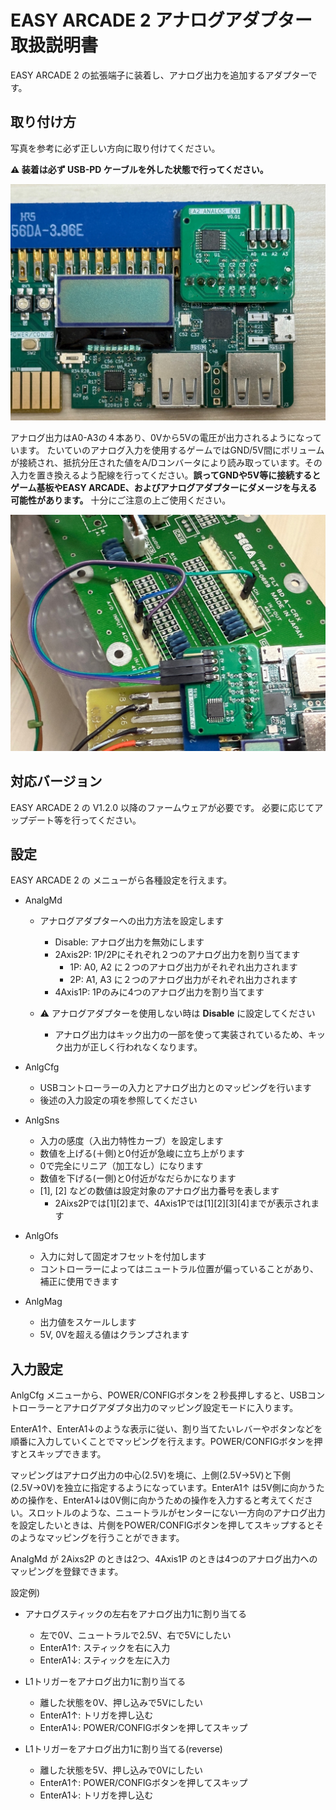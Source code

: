 # EASY ARCADE 2 アナログアダプター 取扱説明書

EASY ARCADE 2 の拡張端子に装着し、アナログ出力を追加するアダプターです。

## 取り付け方

写真を参考に必ず正しい方向に取り付けてください。

**⚠️ 装着は必ず USB-PD ケーブルを外した状態で行ってください。**

![画像1](ea2_analog_1.jpg)

アナログ出力はA0-A3の４本あり、0Vから5Vの電圧が出力されるようになっています。
たいていのアナログ入力を使用するゲームではGND/5V間にボリュームが接続され、抵抗分圧された値をA/Dコンバータにより読み取っています。その入力を置き換えるよう配線を行ってください。**誤ってGNDや5V等に接続するとゲーム基板やEASY ARCADE、およびアナログアダプターにダメージを与える可能性があります。** 十分にご注意の上ご使用ください。

![画像1](ea2_analog_2.jpg)


## 対応バージョン

EASY ARCADE 2 の V1.2.0 以降のファームウェアが必要です。
必要に応じてアップデート等を行ってください。

## 設定

EASY ARCADE 2 の メニューがら各種設定を行えます。

- AnalgMd
  - アナログアダプターへの出力方法を設定します
    - Disable: アナログ出力を無効にします
    - 2Axis2P: 1P/2Pにそれぞれ２つのアナログ出力を割り当てます
      - 1P: A0, A2 に２つのアナログ出力がそれぞれ出力されます
      - 2P: A1, A3 に２つのアナログ出力がそれぞれ出力されます
    - 4Axis1P: 1Pのみに4つのアナログ出力を割り当てます

  - ⚠️ アナログアダプターを使用しない時は **Disable** に設定してください
    - アナログ出力はキック出力の一部を使って実装されているため、キック出力が正しく行われなくなります。

- AnlgCfg
  - USBコントローラーの入力とアナログ出力とのマッピングを行います
  - 後述の入力設定の項を参照してください

- AnlgSns
  - 入力の感度（入出力特性カーブ）を設定します
  - 数値を上げる(＋側)と0付近が急峻に立ち上がります
  - 0で完全にリニア（加工なし）になります
  - 数値を下げる(ー側)と0付近がなだらかになります
  - [1], [2] などの数値は設定対象のアナログ出力番号を表します
    - 2Aixs2Pでは[1][2]まで、4Axis1Pでは[1][2][3][4]までが表示されます

- AnlgOfs
  - 入力に対して固定オフセットを付加します
  - コントローラーによってはニュートラル位置が偏っていることがあり、補正に使用できます

- AnlgMag
  - 出力値をスケールします
  - 5V, 0Vを超える値はクランプされます

## 入力設定

AnlgCfg メニューから、POWER/CONFIGボタンを２秒長押しすると、USBコントローラーとアナログアダプタ出力のマッピング設定モードに入ります。

EnterA1↑、EnterA1↓のような表示に従い、割り当てたいレバーやボタンなどを順番に入力していくことでマッピングを行えます。POWER/CONFIGボタンを押すとスキップできます。

マッピングはアナログ出力の中心(2.5V)を境に、上側(2.5V→5V)と下側(2.5V→0V)を独立に指定するようになっています。EnterA1↑ は5V側に向かうための操作を、EnterA1↓は0V側に向かうための操作を入力すると考えてください。スロットルのような、ニュートラルがセンターにない一方向のアナログ出力を設定したいときは、片側をPOWER/CONFIGボタンを押してスキップするとそのようなマッピングを行うことができます。

AnalgMd が 2Aixs2P のときは2つ、4Axis1P のときは4つのアナログ出力へのマッピングを登録できます。

設定例)
- アナログスティックの左右をアナログ出力1に割り当てる
  - 左で0V、ニュートラルで2.5V、右で5Vにしたい
  - EnterA1↑: スティックを右に入力
  - EnterA1↓: スティックを左に入力

- L1トリガーをアナログ出力1に割り当てる
  - 離した状態を0V、押し込みで5Vにしたい
  - EnterA1↑: トリガを押し込む
  - EnterA1↓: POWER/CONFIGボタンを押してスキップ

- L1トリガーをアナログ出力1に割り当てる(reverse)
  - 離した状態を5V、押し込みで0Vにしたい
  - EnterA1↑: POWER/CONFIGボタンを押してスキップ
  - EnterA1↓: トリガを押し込む



     



